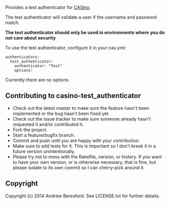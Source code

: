 Provides a test authenticator for [CASino](https://github.com/rbCAS/CASino).

The test authenticator will validate a user if the username and password match.

**The test authenticator should only be used in environments where you do not care about security**

To use the test authenticator, configure it in your cas.yml:

    authenticators:
      test_authenticator:
        authenticator: "Test"
        options:

Currently there are no options.

## Contributing to casino-test_authenticator

* Check out the latest master to make sure the feature hasn't been implemented or the bug hasn't been fixed yet.
* Check out the issue tracker to make sure someone already hasn't requested it and/or contributed it.
* Fork the project.
* Start a feature/bugfix branch.
* Commit and push until you are happy with your contribution.
* Make sure to add tests for it. This is important so I don't break it in a future version unintentionally.
* Please try not to mess with the Rakefile, version, or history. If you want to have your own version, or is otherwise necessary, that is fine, but please isolate to its own commit so I can cherry-pick around it.

## Copyright

Copyright (c) 2014 Andrew Beresford. See LICENSE.txt
for further details.
